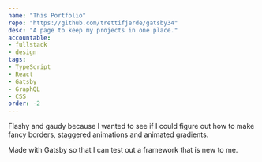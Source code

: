 ```yaml
---
name: "This Portfolio"
repo: "https://github.com/trettifjerde/gatsby34"
desc: "A page to keep my projects in one place."
accountable: 
- fullstack 
- design
tags:
- TypeScript
- React
- Gatsby
- GraphQL
- CSS
order: -2
---
```

Flashy and gaudy because I wanted to see if I could figure out how to make fancy borders, staggered animations and animated gradients.

Made with Gatsby so that I can test out a framework that is new to me.

